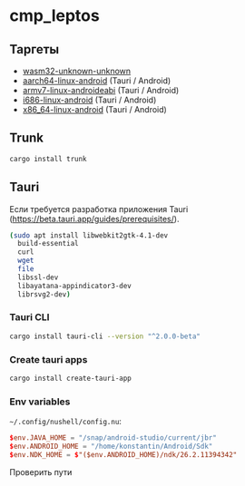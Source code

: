 # cmp_leptos

## Таргеты

- [wasm32-unknown-unknown](../targets/wasm32-unknown-unknown.md)
- [aarch64-linux-android](../targets/aarch64-linux-android.md) (Tauri / Android)
- [armv7-linux-androideabi](../targets/armv7-linux-androideabi.md) (Tauri / Android)
- [i686-linux-android](../targets/i686-linux-android.md) (Tauri / Android)
- [x86_64-linux-android](../targets/x86_64-linux-android.md) (Tauri / Android)

## Trunk

```bash
cargo install trunk
```

## Tauri

Если требуется разработка приложения Tauri (https://beta.tauri.app/guides/prerequisites/).

```bash
(sudo apt install libwebkit2gtk-4.1-dev
  build-essential
  curl
  wget
  file
  libssl-dev
  libayatana-appindicator3-dev
  librsvg2-dev)
```

### Tauri CLI

```bash
cargo install tauri-cli --version "^2.0.0-beta"
```

### Create tauri apps

```bash
cargo install create-tauri-app
```

### Env variables

`~/.config/nushell/config.nu`:

```toml
$env.JAVA_HOME = "/snap/android-studio/current/jbr"
$env.ANDROID_HOME = "/home/konstantin/Android/Sdk"
$env.NDK_HOME = $"($env.ANDROID_HOME)/ndk/26.2.11394342"
```

Проверить пути
